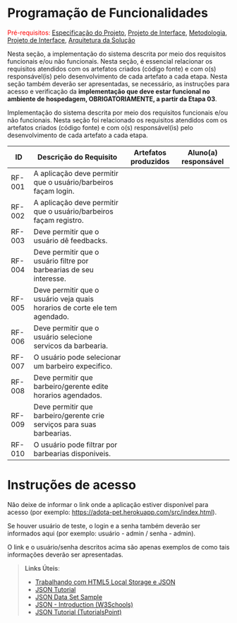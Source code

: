 # Programação de Funcionalidades

<span style="color:red">Pré-requisitos: <a href="2-Especificação do Projeto.md"> Especificação do Projeto</a></span>, <a href="3-Projeto de Interface.md"> Projeto de Interface</a>, <a href="4-Metodologia.md"> Metodologia</a>, <a href="3-Projeto de Interface.md"> Projeto de Interface</a>, <a href="5-Arquitetura da Solução.md"> Arquitetura da Solução</a>

Nesta seção, a implementação do sistema descrita por meio dos requisitos funcionais e/ou não funcionais. Nesta seção, é essencial relacionar os requisitos atendidos com os artefatos criados (código fonte) e com o(s) responsável(is) pelo desenvolvimento de cada artefato a cada etapa. Nesta seção também deverão ser apresentadas, se necessário, as instruções para acesso e verificação da **implementação que deve estar funcional no ambiente de hospedagem, OBRIGATORIAMENTE, a partir da Etapa 03**.

Implementação do sistema descrita por meio dos requisitos funcionais e/ou não funcionais. Nesta seção foi relacionado os requisitos atendidos com os artefatos criados (código fonte) e com o(s) responsável(is) pelo desenvolvimento de cada artefato a cada etapa.

|ID    | Descrição do Requisito  | Artefatos produzidos | Aluno(a) responsável |
|------|-----------------------------------------|----|----|
|RF-001| A aplicação deve permitir que o usuário/barbeiros façam login. | |  |
|RF-002| A aplicação deve permitir que o usuário/barbeiros façam registro.    |  |  |
|RF-003| Deve permitir que o usuário dê feedbacks. |  |  |
|RF-004| Deve permitir que o usuário filtre por barbearias de seu interesse. |  |  |
|RF-005| Deve permitir que o usuário veja quais horarios de corte ele tem agendado. |  |  |
|RF-006| Deve permitir que o usuário selecione servicos da barbearia. |  |  |
|RF-007| O usuário pode selecionar um barbeiro expecifico.|  |  |
|RF-008| Deve permitir que barbeiro/gerente edite horarios agendados. |  |  |
|RF-009| Deve permitir que barbeiro/gerente crie serviços para suas barbearias.|  |  |
|RF-010| O usuário pode filtrar por barbearias disponiveis.|  |  |



# Instruções de acesso

Não deixe de informar o link onde a aplicação estiver disponível para acesso (por exemplo: https://adota-pet.herokuapp.com/src/index.html).

Se houver usuário de teste, o login e a senha também deverão ser informados aqui (por exemplo: usuário - admin / senha - admin).

O link e o usuário/senha descritos acima são apenas exemplos de como tais informações deverão ser apresentadas.

> **Links Úteis**:
>
> - [Trabalhando com HTML5 Local Storage e JSON](https://www.devmedia.com.br/trabalhando-com-html5-local-storage-e-json/29045)
> - [JSON Tutorial](https://www.w3resource.com/JSON)
> - [JSON Data Set Sample](https://opensource.adobe.com/Spry/samples/data_region/JSONDataSetSample.html)
> - [JSON - Introduction (W3Schools)](https://www.w3schools.com/js/js_json_intro.asp)
> - [JSON Tutorial (TutorialsPoint)](https://www.tutorialspoint.com/json/index.htm)
